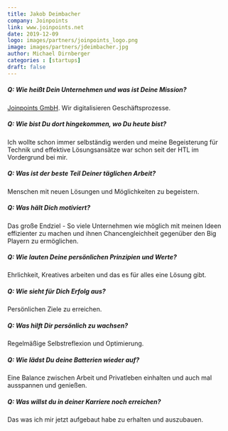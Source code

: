 ```yaml
---
title: Jakob Deimbacher
company: Joinpoints
link: www.joinpoints.net
date: 2019-12-09
logo: images/partners/joinpoints_logo.png
image: images/partners/jdeimbacher.jpg
author: Michael Dirnberger
categories : [startups]
draft: false
---
```


##### Q: Wie heißt Dein Unternehmen und was ist Deine Mission?

[Joinpoints GmbH](https://www.joinpoints.net/). Wir digitalisieren Geschäftsprozesse.

##### Q: Wie bist Du dort hingekommen, wo Du heute bist?

Ich wollte schon immer selbständig werden und meine Begeisterung für Technik und effektive Lösungsansätze war schon seit der HTL im Vordergrund bei mir.

##### Q: Was ist der beste Teil Deiner täglichen Arbeit?

Menschen mit neuen Lösungen und Möglichkeiten zu begeistern.

##### Q: Was hält Dich motiviert?

Das große Endziel - So viele Unternehmen wie möglich mit meinen Ideen effizienter zu machen und ihnen Chancengleichheit gegenüber den Big Playern zu ermöglichen.

##### Q: Wie lauten Deine persönlichen Prinzipien und Werte?

Ehrlichkeit, Kreatives arbeiten und das es für alles eine Lösung gibt.

##### Q: Wie sieht für Dich Erfolg aus?

Persönlichen Ziele zu erreichen.

##### Q: Was hilft Dir persönlich zu wachsen?

Regelmäßige Selbstreflexion und Optimierung.

##### Q: Wie lädst Du deine Batterien wieder auf?

Eine Balance zwischen Arbeit und Privatleben einhalten und auch mal ausspannen und genießen.

##### Q: Was willst du in deiner Karriere noch erreichen?

Das was ich mir jetzt aufgebaut habe zu erhalten und auszubauen.
